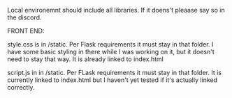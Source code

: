 Local environemnt should include all libraries. If it doens't pleaase say so in the discord.

FRONT END:

style.css is in /static. Per Flask requirements it must stay in that folder. I have some basic styling in there while
I was working on it, but it doesn't need to stay that way. It is already linked to index.html

script.js in in /static. Per FLask requirements it must stay in that folder. It is currently linked to index.html but
I haven't yet tested if it's actually linked correctly.